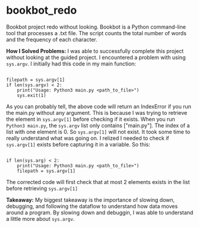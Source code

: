 # bookbot_redo
Bookbot project redo without looking.
Bookbot is a Python command-line tool that processes a .txt file. The script counts the total number of words and the frequency of each character.

**How I Solved Problems:** I was able to successfully complete this project without looking at the guided project. I encountered a problem with using `sys.argv`. I initially had this code in my main function:

```

filepath = sys.argv[1]
if len(sys.argv) < 2:
    print("Usage: Python3 main.py <path_to_file>")
    sys.exit(1)

```

As you can probably tell, the above code will return an IndexError if you run the main.py without any argument. This is because I was trying to retrieve the element in `sys.argv[1]` before checking if it exists. When you run `Python3 main.py`, the `sys.argv` list only contains ["main.py"]. The index of a list with one element is 0. So `sys.argv[1]` will not exist. It took some time to really understand what was going on. I relized I needed to check if `sys.argv[1]` exists before capturing it in a variable. So this:

```

if len(sys.arg) < 2:
    print("Usage: Python3 main.py <path_to_file>")
    filepath = sys.argv[1]

```

The corrected code will first check that at most 2 elements exists in the list before retrieving `sys.argv[1]`


**Takeaway:** My biggest takeaway is the importance of slowing down, debugging, and following the dataflow to understand how data moves around a program. By slowing down and debuggin, I was able to understand a little more about `sys.argv`.
